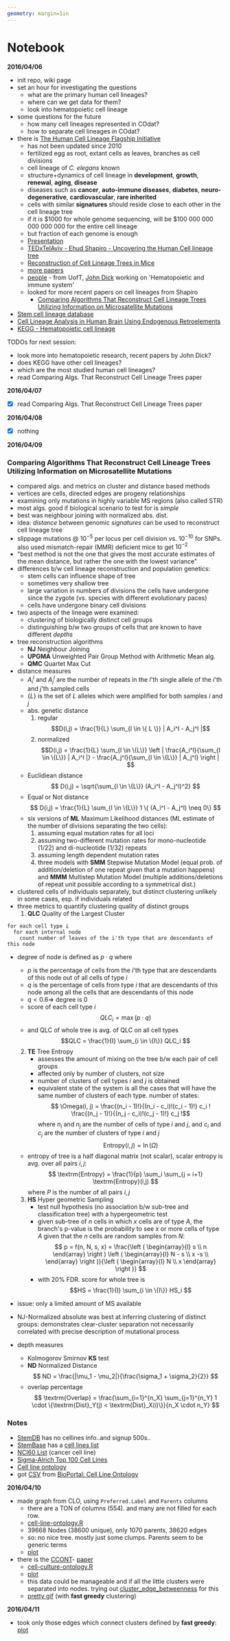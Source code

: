 ```yaml
---
geometry: margin=1in
---
```


# Notebook

**2016/04/06**

- init repo, wiki page
- set an hour for investigating the questions
  - what are the primary human cell lineages?
  - where can we get data for them?
  - look into hematopoietic cell lineage
- some questions for the future
  - how many cell lineages represented in COdat?
  - how to separate cell lineages in COdat?
- there is [The Human Cell Lineage Flagship Initiative](http://www.lineage-flagship.eu/)
  - has not been updated since 2010
  - fertilized egg as root, extant cells as leaves, branches as cell divisions
  - cell lineage of *C. elegans* known
  - structure+dynamics of cell lineage in **development**, **growth**, **renewal**, **aging**, **disease**
  - diseases such as **cancer**, **auto-immune diseases**, **diabetes**, **neuro-degenerative**, **cardiovascular**, **rare inherited**
  - cells with similar **signatures** should reside close to each other in the cell lineage tree
  - if it is $1000 for whole genome sequencing, will be $100 000 000 000 000 000 for the entire cell lineage
  - but fraction of each genome is enough
  - [Presentation](http://www.lineage-flagship.eu/lineage/uploads/file/FlagshipLineage_v3.pdf)
  - [TEDxTelAviv - Ehud Shapiro - Uncovering the Human Cell lineage tree](https://www.youtube.com/watch?feature=player_embedded&v=Tm6Vqi38JGk)
  - [Reconstruction of Cell Lineage Trees in Mice](http://journals.plos.org/plosone/article?id=10.1371/journal.pone.0001939)
  - [more papers](http://www.lineage-flagship.eu/index.php?page_name=background)
  - [people](http://www.lineage-flagship.eu/index.php?page_name=people) - from UofT, [John Dick](https://oicr.on.ca/person/oicr-investigator/john-dick) working on 'Hematopoietic and immune system'
  - looked for more recent papers on cell lineages from Shapiro
    - [Comparing Algorithms That Reconstruct Cell Lineage Trees Utilizing Information on Microsatellite Mutations](http://journals.plos.org/ploscompbiol/article?id=10.1371/journal.pcbi.1003297)
- [Stem cell lineage database](https://en.wikipedia.org/wiki/Stem_cell_lineage_database)
- [Cell Lineage Analysis in Human Brain Using Endogenous Retroelements](http://www.sciencedirect.com/science/article/pii/S0896627314011374)
- [KEGG - Hematopoietic cell lineage](http://www.genome.jp/kegg-bin/show_pathway?hsa04640+3815)

TODOs for next session:
- look more into hematopoietic research, recent papers by John Dick?
- does KEGG have other cell lineages?
- which are the most studied human cell lineages?
- read Comparing Algs. That Reconstruct Cell Lineage Trees paper

**2016/04/07**

- [x] read Comparing Algs. That Reconstruct Cell Lineage Trees paper

**2016/04/08**

- [x] nothing

**2016/04/09**

### Comparing Algorithms That Reconstruct Cell Lineage Trees Utilizing Information on Microsatellite Mutations

- compared algs. and metrics on cluster and distance based methods
- vertices are cells, directed edges are progeny relationships
- examining only mutations in highly variable MS regions (also called STR)
- most algs. good if biological scenario to test for is *simple*
- best was neighbour joining with normalized abs. dist.
- idea: *distance* between genomic *signatures* can be used to reconstruct cell lineage tree
- slippage mutations @ $10^{-5}$ per locus per cell division vs. $10^{-10}$ for SNPs. also used mismatch-repair (MMR) deficient mice to get $10^{-2}$
- "best method is not the one that gives the most accurate estimates of the mean distance, but rather the one with the lowest variance"
- differences b/w cell lineage reconstruction and population genetics:
    * stem cells can influence shape of tree
    * sometimes very shallow tree
    * large variation in numbers of divisions the cells have undergone since the zygote (vs. species with different evolutionary paces)
    * cells have undergone binary cell divisions
- two aspects of the lineage were examined:
    * clustering of biologically distinct cell groups
    * distinguishing b/w two groups of cells that are known to have different *depths*
- tree reconstruction algorithms
    * **NJ** Neighbour Joining
    * **UPGMA** Unweighted Pair Group Method with Arithmetic Mean alg.
    * **QMC** Quartet Max Cut
- distance measures
    * $A_i^l$ and $A_j^l$ are the number of repeats in the $l$'th single allele of the $i$'th and $j$'th sampled cells
    * $\{ L \}$ is the set of $L$ alleles which were amplified for both samples $i$ and $j$
    * abs. genetic distance
        1. regular
           $$D(i,j) = \frac{1}{L} \sum_{l \in \{ L \}} | A_i^l - A_j^l |$$
        2. normalized
          $$D(i,j) = \frac{1}{L} \sum_{l \in \{L\}} \left | \frac{A_i^l}{\sum_{l \in \{L\}} | A_i^l |} - \frac{A_j^l}{\sum_{l \in \{L\}} | A_j^l} \right | $$
    * Euclidiean distance
      $$ D(i,j) = \sqrt{\sum_{l \in \{L\}} (A_i^l - A_j^l)^2} $$
    * Equal or Not distance
      $$ D(i,j) = \frac{1}{L} \sum_{l \in \{L\}} 1 \{ (A_i^l - A_j^l) \neq 0\} $$
    * six versions of **ML** Maximum Likelihood distances (ML estimate of the number of divisions separating the two cells):
      1. assuming equal mutation rates for all loci
      2. assuming two-different mutation rates for mono-nucleotide (1/22) and di-nucleotide (1/32) repeats
      3. assuming length dependent mutation rates
      4. three models with **SMM** Stepwise Mutation Model (equal prob. of addition/deletion of one repeat given that a mutation happens) and **MMM** Multistep Mutation Model (multiple additions/deletions of repeat unit possible according to a symmetrical dist.)
- clustered cells of individuals separately, but distinct clustering unlikely in some cases, esp. if individuals related
- three metrics to quantify clustering quality of distinct groups
    1. **QLC** Quality of the Largest Cluster

~~~~~
for each cell type i
  for each internal node
    count number of leaves of the i'th type that are descendants of this node
~~~~~

 - degree of node is defined as $p \cdot q$ where
    * $p$ is the percentage of cells from the $i$'th type that are descendants of this node out of all cells of type $i$
    * $q$ is the percentage of cells from type $i$ that are descendants of this node among all the cells that are descendants of this node
    * $q < 0.6 \Rightarrow$ degree is 0
    * score of each cell type $i$
  $$QLC_i = \max(p \cdot q)$$
    * and QLC of whole tree is avg. of QLC on all cell types
  $$QLC = \frac{1}{I} \sum_{i \in \{I\}} QLC_i $$

    2. **TE** Tree Entropy
        * assesses the amount of mixing on the tree b/w each pair of cell groups
        * affected only by number of clusters, not size
        * number of clusters of cell types $i$ and $j$ is obtained
        * equivalent state of the system is all the cases that will have the same number of clusters of each type. number of states:
$$ \Omega(i, j) = \frac{(n_i - 1)!}{(n_i - c_i)!(c_i - 1)!} c_i ! \frac{(n_j - 1)!}{(n_j - c_i)!(c_j - 1)!} c_j !$$
  where $n_i$ and $n_j$ are the number of cells of type $i$ and $j$, and $c_i$ and $c_j$ are the number of clusters of type $i$ and $j$
$$ \textrm{Entropy}(i,j) = \ln(\Omega) $$
    * entropy of tree is a half diagonal matrix (not scalar), scalar entropy is avg. over all pairs $i,j$:
$$ \textrm{Entropy} = \frac{1}{p} \sum_i \sum_{j = i+1} \textrm{Entropy}(i,j) $$
  where $P$ is the number of all pairs $i,j$

    3. **HS** Hyper geometric Sampling
        * test null hypothesis (no association b/w sub-tree and classification tree) with a hypergeometric test
        * given sub-tree of $n$ cells in which $x$ cells are of type $A$, the branch's p-value is the probability to see $x$ or more cells of type $A$ given that the $n$ cells are random samples from $N$:
        $$ p = f(n, N, s, x) = \frac{\left ( \begin{array}{l}
                                            s \\
                                            n
                                        \end{array} \right )
                                \left ( \begin{array}{l}
                                    N - s \\
                                    x -s \\
                                \end{array} \right )}{\left ( \begin{array}{l}
                                  N \\
                                  x
                                \end{array} \right )} $$
        * with 20% FDR. score for whole tree is
    $$HS = \frac{1}{I} \sum_{i \in \{I\}} HS_i $$

- issue: only a limited amount of MS available
- NJ-Normalized absolute was best at inferring clustering of distinct groups: demonstrates clear-cluster separation not necessarily correlated with precise description of mutational process
- depth measures
    * Kolmogorov Smirnov **KS** test
    * **ND** Normalized Distance
      $$ ND = \frac{|\mu_1 - \mu_2|}{\frac{\sigma_1 + \sigma_2}{2}} $$
    * overlap percentage
      $$ \textrm{Overlap} = \frac{\sum_{i=1}^{n_X} \sum_{j=1}^{n_Y} 1 \cdot \{\textrm{Dist}_Y(j) < \textrm{Dist}_X(i)\}}{n_X \cdot n_Y} $$

### Notes

- [StemDB](https://www.stemdb.org/StemDbWeb/celllines) has no cellines info..and signup 500s..
- [StemBase](http://www.stembase.ca/?path=/search/advanced) has a [cell lines list](https://github.com/thejmazz/ontoscope-cell-lineage/blob/master/cell-lines.md)
- [NCI60 List](https://dtp.cancer.gov/discovery_development/nci-60/cell_list.htm) (cancer cell line)
- [Sigma-Alrich Top 100 Cell Lines](https://www.sigmaaldrich.com/europe/life-science-offers/cell-cycle/sigma-ecacc-cell/top-100.html)
- [Cell line ontology](http://www.clo-ontology.org/)
- got [CSV](http://data.bioontology.org/ontologies/CLO/download?apikey=8b5b7825-538d-40e0-9e9e-5ab9274a9aeb&download_format=csv) from [BioPortal: Cell Line Ontology](http://bioportal.bioontology.org/ontologies/CLO)

**2016/04/10**

- made graph from CLO, using `Preferred.Label` and `Parents` columns
    * there are a TON of columns (554). and many are not filled for each row.
    * [cell-line-ontology.R](https://github.com/thejmazz/ontoscope-cell-lineage/blob/master/scripts/cell-line-ontology.R)
    * 39668 Nodes (38600 unique), only 1070 parents, 38620 edges
    * so: no nice tree. mostly just some clumps. Parents seem to be generic terms
    * [plot](https://github.com/thejmazz/ontoscope-cell-lineage/blob/master/plots/cell-line-ontology.png)
- there is the [CCONT](https://bioportal.bioontology.org/ontologies/CCONT/?p=summary)- [paper](http://journals.plos.org/plosone/article?id=10.1371/journal.pone.0048584)
    * [cell-culture-ontology.R](https://github.com/thejmazz/ontoscope-cell-lineage/blob/master/scripts/cell-culture-ontology.R)
    * [plot](https://github.com/thejmazz/ontoscope-cell-lineage/blob/master/plots/CellCultureOntology_01.png)
    * this data could be manageable and if all the little clusters were separated into nodes. trying out
    [cluster_edge_betweenness](http://igraph.org/r/doc/cluster_edge_betweenness.html) for this
    * [pretty gif](https://github.com/thejmazz/ontoscope-cell-lineage/blob/master/plots/CCONT.gif) (with **fast greedy** clustering)

**2016/04/11**

- took only those edges which connect clusters defined by **fast greedy**: [plot](https://github.com/thejmazz/ontoscope-cell-lineage/blob/master/plots/CellCultureOntology_02.png)
